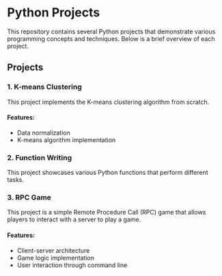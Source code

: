 
# Python Projects

This repository contains several Python projects that demonstrate various programming concepts and techniques. Below is a brief overview of each project.

## Projects

### 1. K-means Clustering
This project implements the K-means clustering algorithm from scratch.

#### Features:
- Data normalization
- K-means algorithm implementation


### 2. Function Writing
This project showcases various Python functions that perform different tasks.


### 3. RPC Game
This project is a simple Remote Procedure Call (RPC) game that allows players to interact with a server to play a game.

#### Features:
- Client-server architecture
- Game logic implementation
- User interaction through command line
